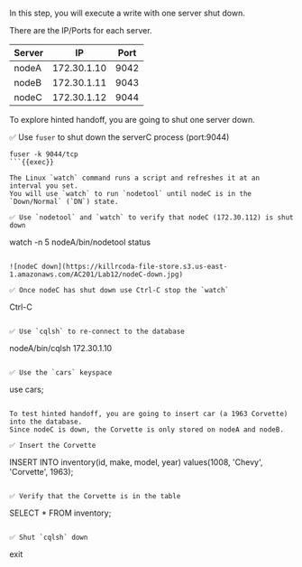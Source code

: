 In this step, you will execute a write with one server shut down. 

There are the IP/Ports for each server.

| Server | IP | Port |
| ----------- | ----------- | ----------- |
| nodeA | 172.30.1.10 | 9042 |
| nodeB | 172.30.1.11 | 9043 |
| nodeC | 172.30.1.12 | 9044 |

To explore hinted handoff, you are going to shut one server down.

✅ Use `fuser` to shut down the serverC process (port:9044)
```
fuser -k 9044/tcp
```{{exec}}

The Linux `watch` command runs a script and refreshes it at an interval you set.
You will use `watch` to run `nodetool` until nodeC is in the `Down/Normal` (`DN`) state.

✅ Use `nodetool` and `watch` to verify that nodeC (172.30.112) is shut down
```
watch -n 5 nodeA/bin/nodetool status
```{{exec}}

![nodeC down](https://killrcoda-file-store.s3.us-east-1.amazonaws.com/AC201/Lab12/nodeC-down.jpg)

✅ Once nodeC has shut down use Ctrl-C stop the `watch`
```
Ctrl-C
```{{exec interrupt}}

✅ Use `cqlsh` to re-connect to the database
```
nodeA/bin/cqlsh 172.30.1.10
```{{exec}}

✅ Use the `cars` keyspace
```
use cars;
```{{exec}}

To test hinted handoff, you are going to insert car (a 1963 Corvette) into the database.
Since nodeC is down, the Corvette is only stored on nodeA and nodeB.

✅ Insert the Corvette
```
INSERT INTO inventory(id, make, model, year) 
  values(1008, 'Chevy', 'Corvette', 1963);
```{{exec}}

✅ Verify that the Corvette is in the table
```
SELECT * FROM inventory;
```{{exec}}

✅ Shut `cqlsh` down
```
exit
```{{exec}}